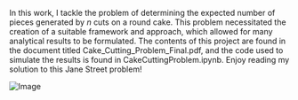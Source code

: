 In this work, I tackle the problem of determining the expected number of pieces generated by $n$ cuts on a round cake. This problem necessitated the creation of a suitable framework and approach, which allowed for many analytical results to be formulated. The contents of this project are found in the document titled Cake_Cutting_Problem_Final.pdf, and the code used to simulate the results is found in CakeCuttingProblem.ipynb. Enjoy reading my solution to this Jane Street problem!

![Image](https://github.com/user-attachments/assets/15784019-1cd9-49a8-8d3d-ba8684cf81ba)
